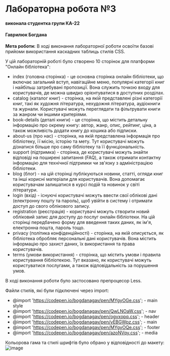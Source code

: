 # Лабораторна робота №3 
#### виконала студентка групи КА-22
#### Гаврилюк Богдана

**Мета роботи:** В ході виконання лабораторної роботи освоїти базові прийоми використання каскадних таблиць стилів CSS.

У цій лабораторній роботі було створено 10 сторінок для платформи "Онлайн бібліотека":
- index (головна сторінка) - це основна сторінка онлайн бібліотеки, що включає загальний вступ, навігаційне меню, популярні категорії книг і найбільш затребувані пропозиції. Вона служить точкою входу для користувачів, де можна швидко орієнтуватися в доступних розділах.
- catalog (каталог книг) - сторінка, на якій представлені різні категорії книг, такі як художня література, нехудожня література, аудіокниги та журнали. Користувачі можуть переглядати та фільтрувати книги за жанром чи іншими критеріями.
- book-details (деталі книги) - це сторінка, що містить детальну інформацію про окрему книгу: автор, жанр, опис, рейтинг, ціна, а також можливість додати книгу до кошика або підписки.
- about-us (про нас) - сторінка, на якій представлена інформація про бібліотеку, її місію, історію та мету. Тут користувачі можуть дізнатися більше про саму бібліотеку та її функціональність.
- support (підтримка) - сторінка, де користувачі можуть знайти відповіді на поширені запитання (FAQ), а також отримати контактну інформацію для технічної підтримки чи зв'язку з адміністрацією бібліотеки.
- blog (блог) - на цій сторінці публікуються новини, статті, огляди книг та інші корисні матеріали для користувачів. Вона допомагає користувачам залишатися в курсі подій та новинок у світі літератури.
- login (вхід) - існуючі користувачі можуть ввести свої облікові дані (електронну пошту та пароль), щоб увійти в систему і отримати доступ до свого облікового запису.
- registration (реєстрація) - користувачі можуть створити новий обліковий запис для доступу до послуг онлайн бібліотеки. На цій сторінці передбачено форму для введення таких даних, як ім'я, електронна пошта, пароль тощо. 
- privacy (політика конфіденційності) - сторінка, на якій описується, як бібліотека обробляє персональні дані користувачів. Вона містить інформацію про захист даних, їх використання та права користувачів.
- terms (умови використання) - сторінка, що містить умови і правила користування бібліотекою. Тут вказано, як користувачі можуть користуватися послугами, а також відповідальність за порушення умов.

В ході виконання роботи було застосовано препроцесор Less.

Файли стилів, які були підключені через import:
- @import 'https://codepen.io/bogdanagav/pen/MYgyOGe.css'; - main style
- @import 'https://codepen.io/bogdanagav/pen/QwLNOaW.css'; - nav
- @import 'https://codepen.io/bogdanagav/pen/ogvxopq.css'; - header
- @import 'https://codepen.io/bogdanagav/pen/vEBGWpz.css'; - main
- @import 'https://codepen.io/bogdanagav/pen/MYgyOQe.css'; - footer
- @import 'https://codepen.io/bogdanagav/pen/azoNVqy.css'; - media

Кольорова гама та стилі шрифтів було обрано у відповідності до макету:
![image](https://github.com/user-attachments/assets/595a2ae5-cd20-4ca4-9595-fd643058a40c)
